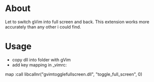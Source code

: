 # About

Let to switch gVim into full screen and back.
This extension works more accurately than any other i could find.

# Usage
- copy dll into folder with gVim
- add key mapping in _vimrc:

map <F11> :call libcallnr("gvimtogglefullscreen.dll", "toggle_full_screen", 0)<CR><ESC>




